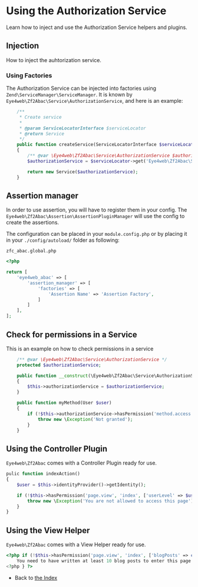 # Using the Authorization Service

Learn how to inject and use the Authorization Service helpers and plugins.

## Injection

How to inject the auhtorization service.

### Using Factories

The Authorization Service can be injected into factories using `Zend\ServiceManager\ServiceManager`.
It is known by `Eye4web\Zf2Abac\Service\AuthorizationService`, and here is an example:

```php
    /**
     * Create service
     *
     * @param ServiceLocatorInterface $serviceLocator
     * @return Service
     */
    public function createService(ServiceLocatorInterface $serviceLocator)
    {
        /** @var \Eye4web\Zf2Abac\Service\AuthorizationService $authorizationService */
        $authorizationService = $serviceLocator->get('Eye4web\Zf2Abac\Service\AuthorizationService');

        return new Service($authorizationService);
    }
```

## Assertion manager

In order to use assertion, you will have to register them in your config.
The `Eye4web\Zf2Abac\Assertion\AssertionPluginManager` will use the config to create the assertions.

The configuration can be placed in your `module.config.php` or by placing it in your `./config/autoload/` folder as following:

`zfc_abac.global.php`
```php
<?php

return [
    'eye4web_abac' => [
        'assertion_manager' => [
            'factories' => [
                'Assertion Name' => 'Assertion Factory',
            ]
        ]
    ],
];
```

## Check for permissions in a Service

This is an example on how to check permissions in a service

```php
    /** @var \Eye4web\Zf2Abac\Service\AuthorizationService */
    protected $authorizationService;

    public function __construct(\Eye4web\Zf2Abac\Service\AuthorizationServiceInterface $authorizationService)
    {
        $this->authorizationService = $authorizationService;
    }

    public function myMethod(User $user)
    {
        if (!$this->authorizationService->hasPermission('method.access', 'myMethod', ['sex' => $user->getSex()])) {
            throw new \Exception('Not granted');
        }
    }

```

## Using the Controller Plugin

`Eye4web\Zf2Abac` comes with a Controller Plugin ready for use.

```php
pulic function indexAction()
{
    $user = $this->identityProvider()->getIdentity();

    if (!$this->hasPermission('page.view', 'index', ['userLevel' => $user->getUserLevel()]) {
        throw new \Exception('You are not allowed to access this page');
    }
}
```

## Using the View Helper

`Eye4web\Zf2Abac` comes with a View Helper ready for use.

```php
<?php if (!$this->hasPermission('page.view', 'index', ['blogPosts' => count($posts)])) { ?>
    You need to have written at least 10 blog posts to enter this page.
<?php } ?>
```

* Back to [the Index](/docs/README.md)